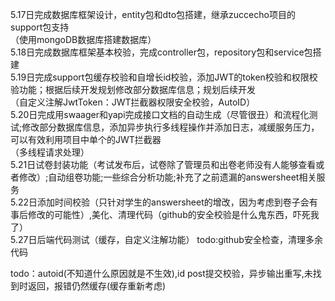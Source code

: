 5.17日完成数据库框架设计，entity包和dto包搭建，继承zuccecho项目的support包支持<br>
（使用mongoDB数据库搭建数据库）<br>
5.18日完成数据库框架基本校验，完成controller包，repository包和service包搭建<br>
5.19日完成support包缓存校验和自增长id校验，添加JWT的token校验和权限校验功能；根据后续开发规划修改部分数据库信息；规划后续开发<br>
（自定义注解JwtToken：JWT拦截器权限安全校验，AutoID）<br>
5.20日完成用swaager和yapi完成接口文档的自动生成（尽管很丑）和流程化测试;修改部分数据库信息，添加异步执行多线程操作并添加日志，减缓服务压力，可以有效利用项目中单个的JWT拦截器<br>
（多线程请求处理）<br>
5.21日试卷封装功能（考试发布后，试卷除了管理员和出卷老师没有人能够查看或者修改）;自动组卷功能;一些综合分析功能;补充了之前遗漏的answersheet相关服务<br>
5.22日添加时间校验（只针对学生的answersheet的增改，因为考虑到卷子会有事后修改的可能性）,美化、清理代码（github的安全校验是什么鬼东西，吓死我了）<br>
5.27日后端代码测试（缓存，自定义注解功能） todo:github安全检查，清理多余代码

todo：autoid(不知道什么原因就是不生效),id post提交校验，异步输出重写,未找到时返回，报错仍然缓存(缓存重新考虑)